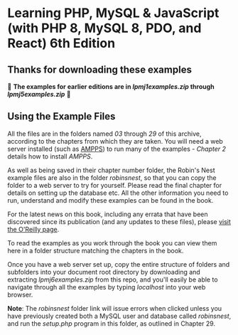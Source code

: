 <h1>Learning PHP, MySQL & JavaScript (with PHP 8, MySQL 8, PDO, and React) 6th Edition</h1>

<h2>Thanks for downloading these examples</h2>

🔴 <b>The examples for earlier editions are in <i>lpmj1examples.zip</i> through <i>lpmj5examples.zip</i></b> 🔴

<h2>Using the Example Files</h2>
    
<p>All the files are in the folders named <i>03</i> through <i>29</i> of this archive, according to the chapters from which they are taken. You will need a web server installed (such as <a href='[http://ampps.com](https://ampps.com/downloads/)'>AMPPS</a>) to run many of the examples - <i>Chapter 2</i> details how to install <i>AMPPS</i>.</p>

<p>As well as being saved in their chapter number folder, the Robin's Nest example files are also in the folder <i>robinsnest</i>, so that you can copy the folder to a web server to try for yourself. Please read the final chapter for details on setting up the database etc. All the other information you need to run, understand and modify these examples can be found in the book.</p>

<p>For the latest news on this book, including any errata that have been discovered since its publication (and any updates to these files), please <a href='https://oreil.ly/learning-php-mysql-js-6e'>visit the O'Reilly page</a>.

<p>To read the examples as you work through the book you can view them here in a folder structure matching the chapters in the book.</p>

<p>Once you have a web server set up, copy the entire structure of folders and subfolders into your document root directory by downloading and extracting <i>lpmj6examples.zip</i> from this repo, and you'll easily be able to navigate through all the examples by typing <i>localhost</i> into your web browser.
    
<p><b>Note</b>: The <i>robinsnest</i> folder link will issue errors when clicked unless you have previously created both a MySQL user and database called <i>robinsnest</i>, and run the <i>setup.php</i> program in this folder, as outlined in Chapter 29.</p>
